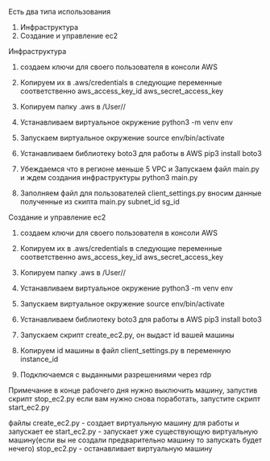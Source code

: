 Есть два типа использования

1. Инфраструктура
2. Создание и управление ec2


Инфраструктура

1. создаем ключи для своего пользователя в консоли AWS

2. Копируем их в .aws/credentials в следующие переменные соответственно
  aws_access_key_id
  aws_secret_access_key

3. Копируем папку .aws в /User/<username>/

4. Устанавливаем виртуальное окружение
  python3 -m venv env

5. Запускаем виртуальное окружение
  source env/bin/activate
  
6. Устанавливаем  библиотеку boto3 для работы в AWS
  pip3 install boto3

7. Убеждаемся что в регионе меньше 5 VPC и Запускаем файл main.py и ждем создания инфраструктуры
  python3 main.py

8. Заполняем файл для пользователей client_settings.py вносим данные полученные из скипта main.py
  subnet_id
  sg_id 


Создание и управление  ec2

1. создаем ключи для своего пользователя в консоли AWS

2. Копируем их в .aws/credentials в следующие переменные соответственно
  aws_access_key_id
  aws_secret_access_key

3. Копируем папку .aws в /User/<username>/

4. Устанавливаем виртуальное окружение
  python3 -m venv env

5. Запускаем виртуальное окружение
  source env/bin/activate
  
6. Устанавливаем  библиотеку boto3 для работы в AWS
  pip3 install boto3

7.  Запускаем скрипт create_ec2.py, он выдаст id вашей машины

8. Копируем id машины в файл client_settings.py в переменную instance_id

9. Подключаемся с выданными разрешениями через rdp


Примечание
в конце рабочего дня нужно выключить машину, запустив скрипт stop_ec2.py
если вам нужно снова поработать, запустите скрипт start_ec2.py

файлы
create_ec2.py - создает виртуальную машину для работы и запускает ее
start_ec2.py - запускает уже существующую виртуальную машину(если вы не создали предварительно машину то запускать будет нечего)
stop_ec2.py - останавливает виртуальную машину
